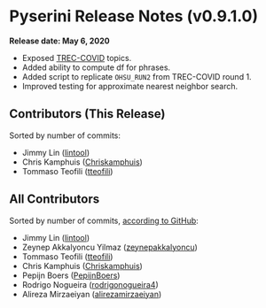 # Pyserini Release Notes (v0.9.1.0)

**Release date: May 6, 2020**

+ Exposed [TREC-COVID](https://ir.nist.gov/covidSubmit/) topics.
+ Added ability to compute df for phrases.
+ Added script to replicate `OHSU_RUN2` from TREC-COVID round 1.
+ Improved testing for approximate nearest neighbor search.

## Contributors (This Release)

Sorted by number of commits:

+ Jimmy Lin ([lintool](https://github.com/lintool))
+ Chris Kamphuis ([Chriskamphuis](https://github.com/Chriskamphuis))
+ Tommaso Teofili ([tteofili](https://github.com/tteofili))

## All Contributors

Sorted by number of commits, [according to GitHub](https://github.com/castorini/pyserini/graphs/contributors):

+ Jimmy Lin ([lintool](https://github.com/lintool))
+ Zeynep Akkalyoncu Yilmaz ([zeynepakkalyoncu](https://github.com/zeynepakkalyoncu))
+ Tommaso Teofili ([tteofili](https://github.com/tteofili))
+ Chris Kamphuis ([Chriskamphuis](https://github.com/Chriskamphuis))
+ Pepijn Boers ([PepijnBoers](https://github.com/PepijnBoers))
+ Rodrigo Nogueira ([rodrigonogueira4](https://github.com/rodrigonogueira4))
+ Alireza Mirzaeiyan ([alirezamirzaeiyan](https://github.com/alirezamirzaeiyan))
